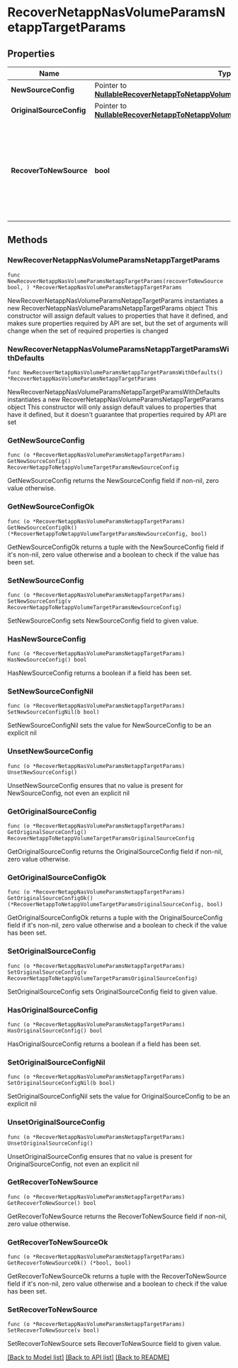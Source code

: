 # RecoverNetappNasVolumeParamsNetappTargetParams

## Properties

Name | Type | Description | Notes
------------ | ------------- | ------------- | -------------
**NewSourceConfig** | Pointer to [**NullableRecoverNetappToNetappVolumeTargetParamsNewSourceConfig**](RecoverNetappToNetappVolumeTargetParamsNewSourceConfig.md) |  | [optional] 
**OriginalSourceConfig** | Pointer to [**NullableRecoverNetappToNetappVolumeTargetParamsOriginalSourceConfig**](RecoverNetappToNetappVolumeTargetParamsOriginalSourceConfig.md) |  | [optional] 
**RecoverToNewSource** | **bool** | Specifies the parameter whether the recovery should be performed to a new or the original Netapp target. | 

## Methods

### NewRecoverNetappNasVolumeParamsNetappTargetParams

`func NewRecoverNetappNasVolumeParamsNetappTargetParams(recoverToNewSource bool, ) *RecoverNetappNasVolumeParamsNetappTargetParams`

NewRecoverNetappNasVolumeParamsNetappTargetParams instantiates a new RecoverNetappNasVolumeParamsNetappTargetParams object
This constructor will assign default values to properties that have it defined,
and makes sure properties required by API are set, but the set of arguments
will change when the set of required properties is changed

### NewRecoverNetappNasVolumeParamsNetappTargetParamsWithDefaults

`func NewRecoverNetappNasVolumeParamsNetappTargetParamsWithDefaults() *RecoverNetappNasVolumeParamsNetappTargetParams`

NewRecoverNetappNasVolumeParamsNetappTargetParamsWithDefaults instantiates a new RecoverNetappNasVolumeParamsNetappTargetParams object
This constructor will only assign default values to properties that have it defined,
but it doesn't guarantee that properties required by API are set

### GetNewSourceConfig

`func (o *RecoverNetappNasVolumeParamsNetappTargetParams) GetNewSourceConfig() RecoverNetappToNetappVolumeTargetParamsNewSourceConfig`

GetNewSourceConfig returns the NewSourceConfig field if non-nil, zero value otherwise.

### GetNewSourceConfigOk

`func (o *RecoverNetappNasVolumeParamsNetappTargetParams) GetNewSourceConfigOk() (*RecoverNetappToNetappVolumeTargetParamsNewSourceConfig, bool)`

GetNewSourceConfigOk returns a tuple with the NewSourceConfig field if it's non-nil, zero value otherwise
and a boolean to check if the value has been set.

### SetNewSourceConfig

`func (o *RecoverNetappNasVolumeParamsNetappTargetParams) SetNewSourceConfig(v RecoverNetappToNetappVolumeTargetParamsNewSourceConfig)`

SetNewSourceConfig sets NewSourceConfig field to given value.

### HasNewSourceConfig

`func (o *RecoverNetappNasVolumeParamsNetappTargetParams) HasNewSourceConfig() bool`

HasNewSourceConfig returns a boolean if a field has been set.

### SetNewSourceConfigNil

`func (o *RecoverNetappNasVolumeParamsNetappTargetParams) SetNewSourceConfigNil(b bool)`

 SetNewSourceConfigNil sets the value for NewSourceConfig to be an explicit nil

### UnsetNewSourceConfig
`func (o *RecoverNetappNasVolumeParamsNetappTargetParams) UnsetNewSourceConfig()`

UnsetNewSourceConfig ensures that no value is present for NewSourceConfig, not even an explicit nil
### GetOriginalSourceConfig

`func (o *RecoverNetappNasVolumeParamsNetappTargetParams) GetOriginalSourceConfig() RecoverNetappToNetappVolumeTargetParamsOriginalSourceConfig`

GetOriginalSourceConfig returns the OriginalSourceConfig field if non-nil, zero value otherwise.

### GetOriginalSourceConfigOk

`func (o *RecoverNetappNasVolumeParamsNetappTargetParams) GetOriginalSourceConfigOk() (*RecoverNetappToNetappVolumeTargetParamsOriginalSourceConfig, bool)`

GetOriginalSourceConfigOk returns a tuple with the OriginalSourceConfig field if it's non-nil, zero value otherwise
and a boolean to check if the value has been set.

### SetOriginalSourceConfig

`func (o *RecoverNetappNasVolumeParamsNetappTargetParams) SetOriginalSourceConfig(v RecoverNetappToNetappVolumeTargetParamsOriginalSourceConfig)`

SetOriginalSourceConfig sets OriginalSourceConfig field to given value.

### HasOriginalSourceConfig

`func (o *RecoverNetappNasVolumeParamsNetappTargetParams) HasOriginalSourceConfig() bool`

HasOriginalSourceConfig returns a boolean if a field has been set.

### SetOriginalSourceConfigNil

`func (o *RecoverNetappNasVolumeParamsNetappTargetParams) SetOriginalSourceConfigNil(b bool)`

 SetOriginalSourceConfigNil sets the value for OriginalSourceConfig to be an explicit nil

### UnsetOriginalSourceConfig
`func (o *RecoverNetappNasVolumeParamsNetappTargetParams) UnsetOriginalSourceConfig()`

UnsetOriginalSourceConfig ensures that no value is present for OriginalSourceConfig, not even an explicit nil
### GetRecoverToNewSource

`func (o *RecoverNetappNasVolumeParamsNetappTargetParams) GetRecoverToNewSource() bool`

GetRecoverToNewSource returns the RecoverToNewSource field if non-nil, zero value otherwise.

### GetRecoverToNewSourceOk

`func (o *RecoverNetappNasVolumeParamsNetappTargetParams) GetRecoverToNewSourceOk() (*bool, bool)`

GetRecoverToNewSourceOk returns a tuple with the RecoverToNewSource field if it's non-nil, zero value otherwise
and a boolean to check if the value has been set.

### SetRecoverToNewSource

`func (o *RecoverNetappNasVolumeParamsNetappTargetParams) SetRecoverToNewSource(v bool)`

SetRecoverToNewSource sets RecoverToNewSource field to given value.



[[Back to Model list]](../README.md#documentation-for-models) [[Back to API list]](../README.md#documentation-for-api-endpoints) [[Back to README]](../README.md)


